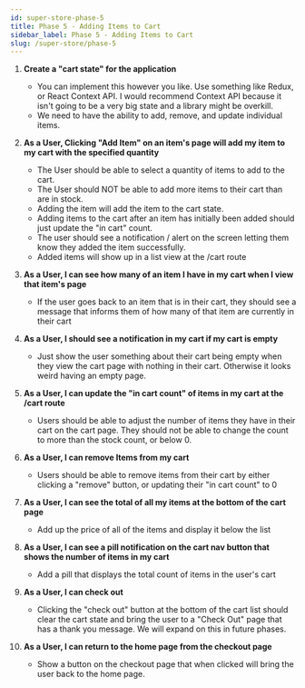 ```yaml
---
id: super-store-phase-5
title: Phase 5 - Adding Items to Cart
sidebar_label: Phase 5 - Adding Items to Cart
slug: /super-store/phase-5
---
```


1. **Create a "cart state" for the application**
   - You can implement this however you like. Use something like Redux, or React Context API. I would recommend Context API because it isn't going to be a very big state and a library might be overkill.
   - We need to have the ability to add, remove, and update individual items.

2. **As a User, Clicking "Add Item" on an item's page will add my item to my cart with the specified quantity**
   - The User should be able to select a quantity of items to add to the cart.
   - The User should NOT be able to add more items to their cart than are in stock.
   - Adding the item will add the item to the cart state.
   - Adding items to the cart after an item has initially been added should just update the "in cart" count.
   - The user should see a notification / alert on the screen letting them know they added the item successfully.
   - Added items will show up in a list view at the /cart route


3. **As a User, I can see how many of an item I have in my cart when I view that item's page**
   - If the user goes back to an item that is in their cart, they should see a message that informs them of how many of that item are currently in their cart


4. **As a User, I should see a notification in my cart if my cart is empty**
   - Just show the user something about their cart being empty when they view the cart page with nothing in their cart. Otherwise it looks weird having an empty page.


5. **As a User, I can update the "in cart count" of items in my cart at the /cart route**
   - Users should be able to adjust the number of items they have in their cart on the cart page. They should not be able to change the count to more than the stock count, or below 0.


6. **As a User, I can remove Items from my cart**
   - Users should be able to remove items from their cart by either clicking a "remove" button, or updating their "in cart count" to 0


7. **As a User, I can see the total of all my items at the bottom of the cart page**
   - Add up the price of all of the items and display it below the list

8. **As a User, I can see a pill notification on the cart nav button that shows the number of items in my cart**
   - Add a pill that displays the total count of items in the user's cart

9. **As a User, I can check out**
   - Clicking the "check out" button at the bottom of the cart list should clear the cart state and bring the user to a "Check Out" page that has a thank you message. We will expand on this in future phases.

10. **As a User, I can return to the home page from the checkout page**
    - Show a button on the checkout page that when clicked will bring the user back to the home page.
